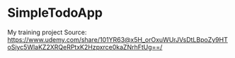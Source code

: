# SimpleTodoApp

My training project 
Source: https://www.udemy.com/share/101YR63@x5H_orOxuWUrJVsDtLBpoZy9HToSiyc5WlaKZ2XRQeRPtxK2Hzpxrce0kaZNrhFtUg==/
